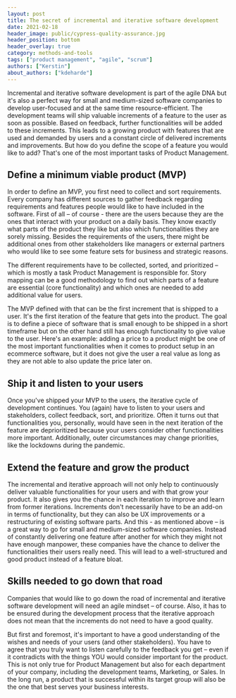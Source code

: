```yaml
---
layout: post
title: The secret of incremental and iterative software development
date: 2021-02-18
header_image: public/cypress-quality-assurance.jpg
header_position: bottom
header_overlay: true
category: methods-and-tools
tags: ["product management", "agile", "scrum"]
authors: ["Kerstin"]
about_authors: ["kdeharde"]
---
```

Incremental and iterative software development is part of the agile DNA but it's also a perfect way for small and medium-sized software companies to develop user-focused and at the same time resource-efficient.
The development teams will ship valuable increments of a feature to the user as soon as possible.
Based on feedback, further functionalities will be added to these increments.
This leads to a growing product with features that are used and demanded by users and a constant circle of delivered increments and improvements.
But how do you define the scope of a feature you would like to add?
That's one of the most important tasks of Product Management.

## Define a minimum viable product (MVP)

In order to define an MVP, you first need to collect and sort requirements.
Every company has different sources to gather feedback regarding requirements and features people would like to have included in the software.
First of all – of course - there are the users because they are the ones that interact with your product on a daily basis.
They know exactly what parts of the product they like but also which functionalities they are sorely missing.
Besides the requirements of the users, there might be additional ones from other stakeholders like managers or external partners who would like to see some feature sets for business and strategic reasons.

The different requirements have to be collected, sorted, and prioritized – which is mostly a task Product Management is responsible for.
Story mapping can be a good methodology to find out which parts of a feature are essential (core functionality) and which ones are needed to add additional value for users.

The MVP defined with that can be the first increment that is shipped to a user.
It's the first iteration of the feature that gets into the product.
The goal is to define a piece of software that is small enough to be shipped in a short timeframe but on the other hand still has enough functionality to give value to the user.
Here's an example: adding a price to a product might be one of the most important functionalities when it comes to product setup in an ecommerce software, but it does not give the user a real value as long as they are not able to also update the price later on.

## Ship it and listen to your users

Once you've shipped your MVP to the users, the iterative cycle of development continues.
You (again) have to listen to your users and stakeholders, collect feedback, sort, and prioritize.
Often it turns out that functionalities you, personally, would have seen in the next iteration of the feature are deprioritized because your users consider other functionalities more important.
Additionally, outer circumstances may change priorities, like the lockdowns during the pandemic.

## Extend the feature and grow the product

The incremental and iterative approach will not only help to continuously deliver valuable functionalities for your users and with that grow your product.
It also gives you the chance in each iteration to improve and learn from former iterations.
Increments don't necessarily have to be an add-on in terms of functionality, but they can also be UX improvements or a restructuring of existing software parts.
And this - as mentioned above – is a great way to go for small and medium-sized software companies.
Instead of constantly delivering one feature after another for which they might not have enough manpower, these companies have the chance to deliver the functionalities their users really need.
This will lead to a well-structured and good product instead of a feature bloat.

## Skills needed to go down that road

Companies that would like to go down the road of incremental and iterative software development will need an agile mindset – of course.
Also, it has to be ensured during the development process that the iterative approach does not mean that the increments do not need to have a good quality.

But first and foremost, it's important to have a good understanding of the wishes and needs of your users (and other stakeholders).
You have to agree that you truly want to listen carefully to the feedback you get – even if it contradicts with the things YOU would consider important for the product.
This is not only true for Product Management but also for each department of your company, including the development teams, Marketing, or Sales.
In the long run, a product that is successful within its target group will also be the one that best serves your business interests.
